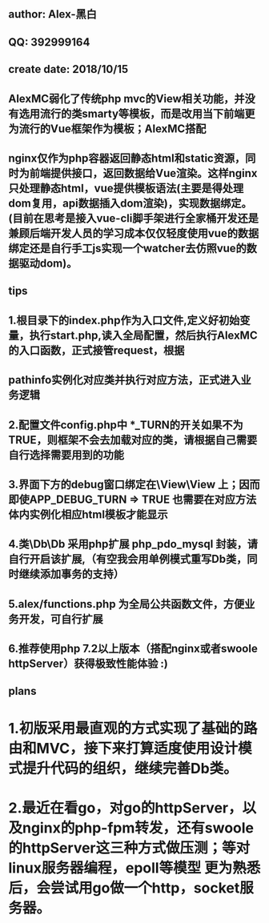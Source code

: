 ## author:      Alex-黑白
## QQ:          392999164
## create date: 2018/10/15
##              AlexMC弱化了传统php mvc的View相关功能，并没有选用流行的类smarty等模板，而是改用当下前端更为流行的Vue框架作为模板；AlexMC搭配
##              nginx仅作为php容器返回静态html和static资源，同时为前端提供接口，返回数据给Vue渲染。这样nginx只处理静态html，vue提供模板语法(主要是得处理dom复用，api数据插入dom渲染)，实现数据绑定。(目前在思考是接入vue-cli脚手架进行全家桶开发还是兼顾后端开发人员的学习成本仅仅轻度使用vue的数据绑定还是自行手工js实现一个watcher去仿照vue的数据驱动dom)。


## tips
##              1.根目录下的index.php作为入口文件,定义好初始变量，执行start.php,读入全局配置，然后执行AlexMC的入口函数，正式接管request，根据
##                pathinfo实例化对应类并执行对应方法，正式进入业务逻辑
##              2.配置文件config.php中 *_TURN的开关如果不为TRUE，则框架不会去加载对应的类，请根据自己需要自行选择需要用到的功能
##              3.界面下方的debug窗口绑定在\View\View 上；因而即使APP_DEBUG_TURN => TRUE 也需要在对应方法体内实例化相应html模板才能显示
##              4.类\Db\Db 采用php扩展 php_pdo_mysql 封装，请自行开启该扩展,（有空我会用单例模式重写Db类，同时继续添加事务的支持）
##              5.alex/functions.php 为全局公共函数文件，方便业务开发，可自行扩展
##              6.推荐使用php 7.2以上版本（搭配nginx或者swoole httpServer）获得极致性能体验 :)


## plans
#               1.初版采用最直观的方式实现了基础的路由和MVC，接下来打算适度使用设计模式提升代码的组织，继续完善Db类。
#               2.最近在看go，对go的httpServer，以及nginx的php-fpm转发，还有swoole的httpServer这三种方式做压测；等对linux服务器编程，epoll等模型                   更为熟悉后，会尝试用go做一个http，socket服务器。
